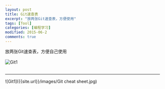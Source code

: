 ```yaml
---
layout: post
title: Git速查表
excerpt: "放两张Git速查表，方便使用"
tags: [Tool]
categories: [编程学习]
modified: 2015-06-2
comments: true
---
```

放两张Git速查表，方便自己使用
<br/><br/>
![Git1]({{site.url}}/images/Git常用命令.jpg)
<br/><br/>

---

![Git1]({{site.url}}/images/Git cheat sheet.jpg)